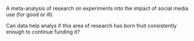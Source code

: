 A  meta-analysis of research on experiments into the impact of social media use (for good or ill).

Can data help analys if this area of research has born fruit consistently enough to continue funding it?
